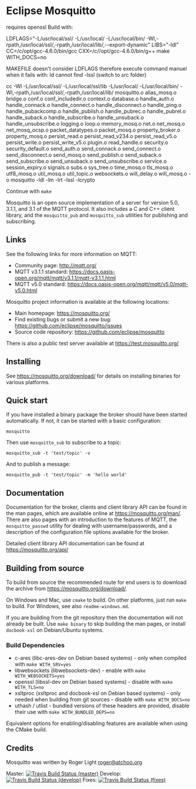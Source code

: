 Eclipse Mosquitto
=================

requires openssl
Build with:

LDFLAGS="-L/usr/local/ssl/ -L/usr/local/ -L/usr/local/bin/ -Wl,-rpath,/usr/local/ssl/,-rpath,/usr/local/lib/,--export-dynamic" LIBS="-ldl" CC=/c/opt/gcc-4.6.0/bin/gcc CXX=/c//opt/gcc-4.6.0/bin/g++ make WITH_DOCS=no



MAKEFILE doesn't consider LDFLAGS therefore execute command manuel when it fails with: ld cannot find -lssl (switch to src folder)

cc  -Wl -L/usr/local/ssl/ -L/usr/local/ssl/lib -L/usr/local/ -L/usr/local/bin/ -Wl,-rpath,/usr/local/ssl/,-rpath,/usr/local/lib/ mosquitto.o alias_mosq.o bridge.o conf.o conf_includedir.o context.o database.o handle_auth.o handle_connack.o handle_connect.o handle_disconnect.o handle_ping.o handle_pubackcomp.o handle_publish.o handle_pubrec.o handle_pubrel.o handle_suback.o handle_subscribe.o handle_unsuback.o handle_unsubscribe.o logging.o loop.o memory_mosq.o net.o net_mosq.o net_mosq_ocsp.o packet_datatypes.o packet_mosq.o property_broker.o property_mosq.o persist_read.o persist_read_v234.o persist_read_v5.o persist_write.o persist_write_v5.o plugin.o read_handle.o security.o security_default.o send_auth.o send_connack.o send_connect.o send_disconnect.o send_mosq.o send_publish.o send_suback.o send_subscribe.o send_unsuback.o send_unsubscribe.o service.o session_expiry.o signals.o subs.o sys_tree.o time_mosq.o tls_mosq.o utf8_mosq.o util_mosq.o util_topic.o websockets.o will_delay.o will_mosq.o -o mosquitto  -ldl -lm -lrt -lssl -lcrypto    

Continue with `make` 




Mosquitto is an open source implementation of a server for version 5.0, 3.1.1,
and 3.1 of the MQTT protocol. It also includes a C and C++ client library, and
the `mosquitto_pub` and `mosquitto_sub` utilities for publishing and
subscribing.

## Links

See the following links for more information on MQTT:

- Community page: <http://mqtt.org/>
- MQTT v3.1.1 standard: <https://docs.oasis-open.org/mqtt/mqtt/v3.1.1/mqtt-v3.1.1.html>
- MQTT v5.0 standard: <https://docs.oasis-open.org/mqtt/mqtt/v5.0/mqtt-v5.0.html>

Mosquitto project information is available at the following locations:

- Main homepage: <https://mosquitto.org/>
- Find existing bugs or submit a new bug: <https://github.com/eclipse/mosquitto/issues>
- Source code repository: <https://github.com/eclipse/mosquitto>

There is also a public test server available at <https://test.mosquitto.org/>

## Installing

See <https://mosquitto.org/download/> for details on installing binaries for
various platforms.

## Quick start

If you have installed a binary package the broker should have been started
automatically. If not, it can be started with a basic configuration:

    mosquitto

Then use `mosquitto_sub` to subscribe to a topic:

    mosquitto_sub -t 'test/topic' -v

And to publish a message:

    mosquitto_pub -t 'test/topic' -m 'hello world'

## Documentation

Documentation for the broker, clients and client library API can be found in
the man pages, which are available online at <https://mosquitto.org/man/>. There
are also pages with an introduction to the features of MQTT, the
`mosquitto_passwd` utility for dealing with username/passwords, and a
description of the configuration file options available for the broker.

Detailed client library API documentation can be found at <https://mosquitto.org/api/>

## Building from source

To build from source the recommended route for end users is to download the
archive from <https://mosquitto.org/download/>.

On Windows and Mac, use `cmake` to build. On other platforms, just run `make`
to build. For Windows, see also `readme-windows.md`.

If you are building from the git repository then the documentation will not
already be built. Use `make binary` to skip building the man pages, or install
`docbook-xsl` on Debian/Ubuntu systems.

### Build Dependencies

* c-ares (libc-ares-dev on Debian based systems) - only when compiled with `make WITH_SRV=yes`
* libwebsockets (libwebsockets-dev) - enable with `make WITH_WEBSOCKETS=yes`
* openssl (libssl-dev on Debian based systems) - disable with `make WITH_TLS=no`
* xsltproc (xsltproc and docbook-xsl on Debian based systems) - only needed when building from git sources - disable with `make WITH_DOCS=no`
* uthash / utlist - bundled versions of these headers are provided, disable their use with `make WITH_BUNDLED_DEPS=no`

Equivalent options for enabling/disabling features are available when using the CMake build.


## Credits

Mosquitto was written by Roger Light <roger@atchoo.org>

Master: [![Travis Build Status (master)](https://travis-ci.org/eclipse/mosquitto.svg?branch=master)](https://travis-ci.org/eclipse/mosquitto)
Develop: [![Travis Build Status (develop)](https://travis-ci.org/eclipse/mosquitto.svg?branch=develop)](https://travis-ci.org/eclipse/mosquitto)
Fixes: [![Travis Build Status (fixes)](https://travis-ci.org/eclipse/mosquitto.svg?branch=fixes)](https://travis-ci.org/eclipse/mosquitto)
